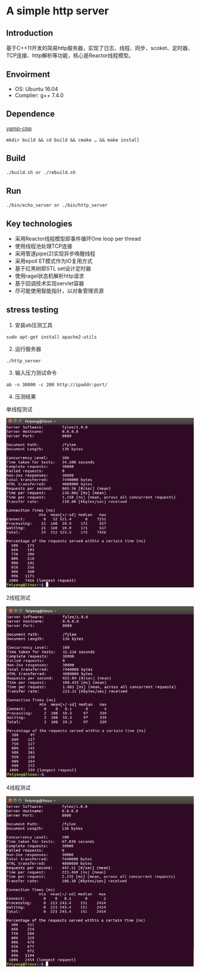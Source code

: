 # A simple http server

## Introduction  

基于C++11开发的简易http服务器，实现了日志、线程、同步、scoket、定时器、TCP连接、http解析等功能，核心是Reactor线程模型。


## Envoirment  
* OS: Ubuntu 16.04
* Complier: g++ 7.4.0

## Dependence
[yamp-cpp](https://github.com/jbeder/yaml-cpp)
```
mkdir build && cd build && cmake … && make install
```
## Build
```
./build.sh or ./rebuild.sh
```

## Run
```
./bin/echo_server or ./bin/http_server
```
## Key technologies
* 采用Reactor线程模型即事件循环One loop per thread
* 使用线程池处理TCP连接
* 采用管道pipe(2)实现异步唤醒线程
* 采用epoll ET模式作为IO复用方式
* 基于红黑树即STL set设计定时器
* 使用ragel状态机解析http请求
* 基于回调技术实现servlet容器
* 尽可能使用智能指针，以对象管理资源
 
## stress testing

1. 安装ab压测工具
```
sudo apt-get install apache2-utils
```
2. 运行服务器
```
./http_server
```
3. 输入压力测试命令
```
ab -n 30000 -c 200 http://ipaddr:port/
```
4. 压测结果

单线程测试

![单线程测试](./img/单线程测试.png)

2线程测试

![2线程测试](./img/2线程测试.png)

4线程测试  

![4线程测试](./img/4线程测试.png)